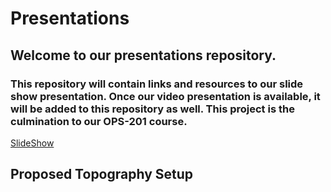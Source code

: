 # Presentations
##  Welcome to our presentations repository. 
### This repository will contain links and resources to our slide show presentation. Once our video presentation is available, it will be added to this repository as well. This project is the culmination to our OPS-201 course.  

[SlideShow](https://github.com/knonsense/Presentations/blob/f2cd328195e5975089d8b915cce6d88c194286aa/TeamKnonSense.pdf)

## Proposed Topography Setup 




